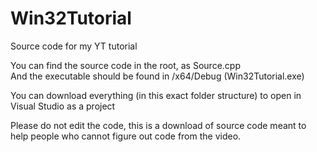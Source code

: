 # Win32Tutorial
Source code for my YT tutorial

You can find the source code in the root, as Source.cpp  
And the executable should be found in /x64/Debug (Win32Tutorial.exe)

You can download everything (in this exact folder structure) to open in Visual Studio as a project

Please do not edit the code, this is a download of source code meant to help people who cannot figure out code from the video.
